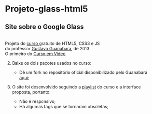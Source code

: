 # Projeto-glass-html5

  ## Site sobre o Google Glass
  <br>
  Projeto do
  <a href="https://www.youtube.com/playlist?list=PLHz_AreHm4dlAnJ_jJtV29RFxnPHDuk9o" target="_blank">
  curso </a> gratuito de HTML5, CSS3 e JS
  <br>
  do professor <a href="https://github.com/gustavoguanabara" target="_blank">
  Gustavo Guanabara</a>, de 2013
  <br>
  O primeiro do <a href="https://cursoemvideo.com" target="_blank"> Curso em Vídeo </a>
</h2>


2. Baixe os dois pacotes usados no curso:
   * Dê um fork no repositório oficial disponibilizado pelo Guanabara [aqui](https://github.com/cursoemvideo/cursoemvideo-html5);

3. O site foi desenvolvido seguindo a [playlist](https://www.youtube.com/playlist?list=PLHz_AreHm4dlAnJ_jJtV29RFxnPHDuk9o) do curso e a interface proposta, portanto:

   * Não é responsivo;
   * Há algumas tags que se tornaram obsoletas;
 
